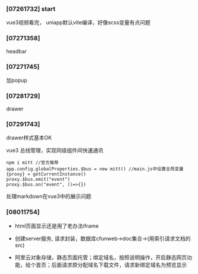 ### [07261732] start

vue3视频看完， uniapp默认vite编译，好像scss变量有点问题

### [07271358]

headbar

### [07271745]

加popup

### [07281729]

drawer

### [07291743]

drawer样式基本OK

vue3 总线管理，实现同级组件间快速通讯

```  
npm i mitt //官方推荐
app.config.globalProperties.$bus = new mitt() //main.js中设置全局变量
{proxy} = getCurrentInstance()
proxy.$bus.emit("event")
proxy.$bus.on("event", ()=>{})
```

处理markdown在vue3中的展示问题

### [08011754]

- html页面显示还是用了老办法iframe

- 创建server服务, 请求封装，数据库cfunweb->doc集合->(用索引请求文档的src)

- 阿里云对象存储，静态页面托管；绑定域名，按照说明操作，开启静态网页功能，给个首页；后面请求原分配域名下载文件，请求新绑定域名为预览显示

